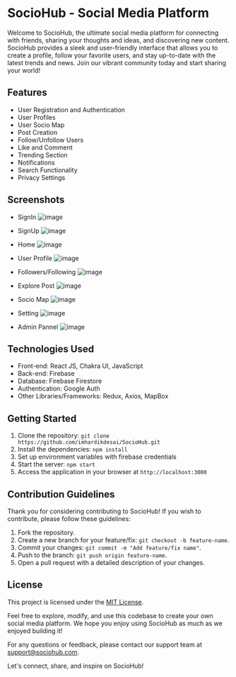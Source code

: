 # SocioHub - Social Media Platform

Welcome to SocioHub, the ultimate social media platform for connecting with friends, sharing your thoughts and ideas, and discovering new content. SocioHub provides a sleek and user-friendly interface that allows you to create a profile, follow your favorite users, and stay up-to-date with the latest trends and news. Join our vibrant community today and start sharing your world!

## Features

- User Registration and Authentication
- User Profiles
- User Socio Map
- Post Creation
- Follow/Unfollow Users
- Like and Comment
- Trending Section
- Notifications
- Search Functionality
- Privacy Settings

## Screenshots

- SignIn  ![image](https://github.com/imhardikdesai/SocioHub/assets/87645745/3185861c-182d-4a23-acd9-8531c862c982)

- SignUp  ![image](https://github.com/imhardikdesai/SocioHub/assets/87645745/23f1d154-b692-458e-99dc-1ddc170d7951)

- Home  ![image](https://github.com/imhardikdesai/SocioHub/assets/87645745/613156fb-1f96-43e9-b2f8-b0ab2074a8ed)

- User Profile ![image](https://github.com/imhardikdesai/SocioHub/assets/87645745/de2fd372-ae44-420a-9d86-0517aa937482)

- Followers/Following ![image](https://github.com/imhardikdesai/SocioHub/assets/87645745/204da00a-a6a2-4b74-b25b-c61c238ae774)

- Explore Post ![image](https://github.com/imhardikdesai/SocioHub/assets/87645745/7fe522aa-d7f4-4a73-ac4d-b3fc85a6173e)

- Socio Map ![image](https://github.com/imhardikdesai/SocioHub/assets/87645745/be020508-ca78-4839-8f53-9289d7915b0a)

- Setting ![image](https://github.com/imhardikdesai/SocioHub/assets/87645745/f866db63-8514-4320-bb06-edb67beb852b)

- Admin Pannel ![image](https://github.com/imhardikdesai/SocioHub/assets/87645745/427852a5-7c39-43ad-9090-5b50340f5b1b)
 
## Technologies Used

- Front-end: React JS, Chakra UI, JavaScript 
- Back-end: Firebase
- Database: Firebase Firestore
- Authentication: Google Auth
- Other Libraries/Frameworks: Redux, Axios, MapBox

## Getting Started

1. Clone the repository: `git clone https://github.com/imhardikdesai/SocioHub.git`
2. Install the dependencies: `npm install`
3. Set up environment variables with firebase credentials 
4. Start the server: `npm start`
5. Access the application in your browser at `http://localhost:3000`

## Contribution Guidelines

Thank you for considering contributing to SocioHub! If you wish to contribute, please follow these guidelines:

1. Fork the repository.
2. Create a new branch for your feature/fix: `git checkout -b feature-name`.
3. Commit your changes: `git commit -m "Add feature/fix name"`.
4. Push to the branch: `git push origin feature-name`.
5. Open a pull request with a detailed description of your changes.

## License

This project is licensed under the [MIT License](LICENSE).

Feel free to explore, modify, and use this codebase to create your own social media platform. We hope you enjoy using SocioHub as much as we enjoyed building it!

For any questions or feedback, please contact our support team at support@sociohub.com.

Let's connect, share, and inspire on SocioHub!
